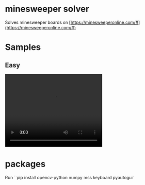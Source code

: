 # minesweeper solver
Solves minesweeper boards on [https://minesweeperonline.com/#](https://minesweeperonline.com/#)

# Samples
## Easy
<video src="./easy.mp4" width="320" height="240" controls></video>
# packages

Run ``pip install opencv-python numpy mss keyboard pyautogui`

